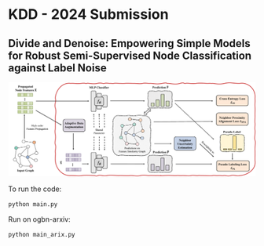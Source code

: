 # KDD - 2024 Submission
## Divide and Denoise: Empowering Simple Models for Robust Semi-Supervised Node Classification against Label Noise
<p>
  <img src="figs/framework-dnd.pdf" width="1000">
  <br />
</p>

To run the code:
```python
python main.py
```

Run on ogbn-arxiv:
```python
python main_arix.py
```

